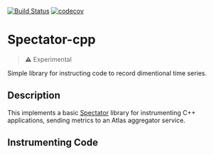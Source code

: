 [![Build Status](https://travis-ci.org/Netflix/spectator-cpp.svg?branch=master)](https://travis-ci.org/Netflix/spectator-cpp)
[![codecov](https://codecov.io/gh/Netflix/spectator-cpp/branch/master/graph/badge.svg)](https://codecov.io/gh/Netflix/spectator-cpp)

# Spectator-cpp

> :warning: Experimental

Simple library for instructing code to record dimentional time series.

## Description

This implements a basic [Spectator](https://github.com/Netflix/spectator) library
for instrumenting C++ applications, sending metrics to an Atlas aggregator service.

## Instrumenting Code

```C++

```
